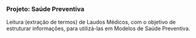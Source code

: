 
### Projeto:  Saúde Preventiva

Leitura (extração de termos) de Laudos Médicos, com o objetivo de estruturar informações, para utilizá-las em Modelos de Saúde Preventiva.
